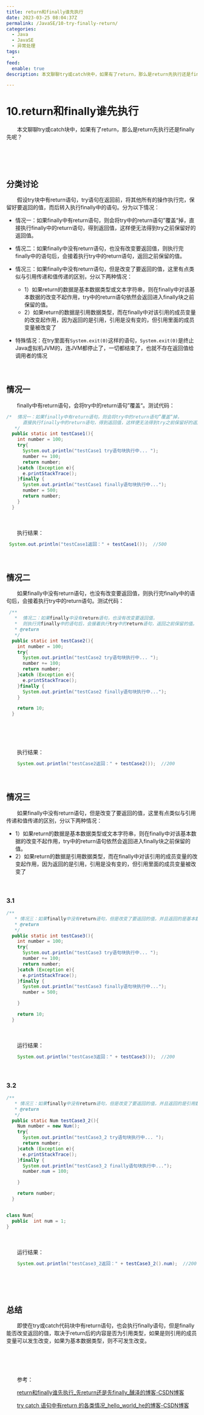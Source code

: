 ```yaml
---
title: return和finally谁先执行
date: 2023-03-25 08:04:37Z
permalink: /JavaSE/10-try-finally-return/
categories:
  - Java
  - JavaSE
  - 异常处理
tags:
  - 
feed:
  enable: true
description: 本文聊聊try或catch块中，如果有了return，那么是return先执行还是finally先呢？

---
```



# 10.return和finally谁先执行

　　本文聊聊try或catch块中，如果有了return，那么是return先执行还是finally先呢？

　　‍
<!-- more -->

　　‍

## 分类讨论

　　假设try块中有return语句，try语句在返回前，将其他所有的操作执行完，保留好要返回的值，而后转入执行finally中的语句。分为以下情况：

* 情况一：如果finally中有return语句，则会将try中的return语句”覆盖“掉，直接执行finally中的return语句，得到返回值，这样便无法得到try之前保留好的返回值。
* 情况二：如果finally中没有return语句，也没有改变要返回值，则执行完finally中的语句后，会接着执行try中的return语句，返回之前保留的值。
* 情况三：如果finally中没有return语句，但是改变了要返回的值，这里有点类似与引用传递和值传递的区别，分以下两种情况：

  * 1）如果return的数据是基本数据类型或文本字符串，则在finally中对该基本数据的改变不起作用，try中的return语句依然会返回进入finally块之前保留的值。
  * 2）如果return的数据是引用数据类型，而在finally中对该引用的成员变量的改变起作用，因为返回的是引用，引用是没有变的，但引用里面的成员变量被改变了
* 特殊情况：在try里面有`System.exit(0)`这样的语句，`System.exit(0)`是终止Java虚拟机JVM的，连JVM都停止了，一切都结束了，也就不存在返回值给调用者的情况

　　‍

## 情况一

　　finally中有return语句，会将try中的return语句”覆盖“。测试代码：

```java
/*  情况一：如果finally中有return语句，则会将try中的return语句”覆盖“掉，
      直接执行finally中的return语句，得到返回值，这样便无法得到try之前保留好的返回值。
   */
  public static int testCase1(){
    int number = 100;
    try{
      System.out.println("testCase1 try语句块执行中... ");
      number += 100;
      return number;
    }catch (Exception e){
      e.printStackTrace();
    }finally {
      System.out.println("testCase1 finally语句块执行中...");
      number = 500;
      return number;
    }
  }
```

　　‍

　　执行结果：

```java
 System.out.println("testCase1返回：" + testCase1());  //500
```

　　‍

## 情况二

　　如果finally中没有return语句，也没有改变要返回值，则执行完finally中的语句后，会接着执行try中的return语句。测试代码：

```java
 /**
   *  情况二：如果finally中没有return语句，也没有改变要返回值，
   *  则执行完finally中的语句后，会接着执行try中的return语句，返回之前保留的值。
   * @return
   */
  public static int testCase2(){
    int number = 100;
    try{
      System.out.println("testCase2 try语句块执行中... ");
      number += 100;
      return number;
    }catch (Exception e){
      e.printStackTrace();
    }finally {
      System.out.println("testCase2 finally语句块执行中...");
    }

    return 10;
  }
```

　　‍

　　‍

　　执行结果：

```java
    System.out.println("testCase2返回：" + testCase2());  //200
```

　　‍

## 情况三

　　如果finally中没有return语句，但是改变了要返回的值，这里有点类似与引用传递和值传递的区别，分以下两种情况：

* 1）如果return的数据是基本数据类型或文本字符串，则在finally中对该基本数据的改变不起作用，try中的return语句依然会返回进入finally块之前保留的值。
* 2）如果return的数据是引用数据类型，而在finally中对该引用的成员变量的改变起作用，因为返回的是引用，引用是没有变的，但引用里面的成员变量被改变了

　　‍

### 3.1

```java
/**
   * 情况三：如果finally中没有return语句，但是改变了要返回的值，并且返回的是基本数据类型，则改变不会生效
   * @return
   */
  public static int testCase3(){
    int number = 100;
    try{
      System.out.println("testCase3 try语句块执行中... ");
      number += 100;
      return number;
    }catch (Exception e){
      e.printStackTrace();
    }finally {
      System.out.println("testCase3 finally语句块执行中...");
      number = 500;

    }

    return 10;
  }
```

　　‍

　　运行结果：

```java
    System.out.println("testCase3返回：" + testCase3());  //200
```

　　‍

### 3.2

```java
/**
   * 情况三：如果finally中没有return语句，但是改变了要返回的值，并且返回的是引用数据类型，则改变会生效
   * @return
   */
  public static Num testCase3_2(){
    Num number = new Num();
    try{
      System.out.println("testCase3_2 try语句块执行中... ");
      return number;
    }catch (Exception e){
      e.printStackTrace();
    }finally {
      System.out.println("testCase3_2 finally语句块执行中...");
      number.num = 100;

    }

    return number;
  }


class Num{
  public  int num = 1;
}
```

　　‍

　　运行结果：

```java
    System.out.println("testCase3_2返回：" + testCase3_2().num);  //200
```

　　‍

　　‍

## 总结

　　即使在try或catch代码块中有return语句，也会执行finally语句，但是finally能否改变返回的值，取决于return后的内容是否为引用类型，如果是则引用的成员变量可以发生改变，如果为基本数据类型，则不可发生改变。

　　‍

　　‍

　　参考：

　　[return和finally谁先执行_先return还是先finally_醺泽的博客-CSDN博客](https://blog.csdn.net/qq_45722267/article/details/113111595)

　　[try catch 语句中有return 的各类情况_hello_world_he的博客-CSDN博客](https://blog.csdn.net/hello_world_he/article/details/100519191)
